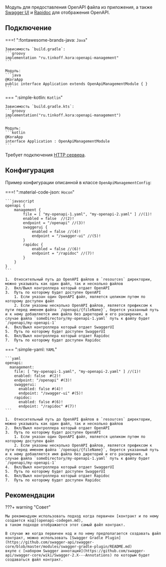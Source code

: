Модуль для предоставления OpenAPI файла из приложения, 
а также [Swagger UI](https://swagger.io/tools/swagger-ui/) и [Rapidoc](https://rapidocweb.com/) для отображения OpenAPI.

## Подключение

===! ":fontawesome-brands-java: `Java`"

    Зависимость `build.gradle`:
    ```groovy
    implementation "ru.tinkoff.kora:openapi-management"
    ```

    Модуль:
    ```java
    @KoraApp
    public interface Application extends OpenApiManagementModule { }
    ```

=== ":simple-kotlin: `Kotlin`"

    Зависимость `build.gradle.kts`:
    ```groovy
    implementation("ru.tinkoff.kora:openapi-management")
    ```

    Модуль:
    ```kotlin
    @KoraApp
    interface Application : OpenApiManagementModule
    ```

Требует подключения [HTTP сервера](http-server.md).

## Конфигурация

Пример конфигурации описанной в классе `OpenApiManagementConfig`:

===! ":material-code-json: `Hocon`"

    ```javascript
    openapi {
        management {
            file = [ "my-openapi-1.yaml", "my-openapi-2.yaml" ] //(1)!
            enabled = false  //(2)!
            endpoint = "/openapi" //(3)!
            swaggerui {
                enabled = false //(4)!
                endpoint = "/swagger-ui" //(5)!
            }
            rapidoc {
                enabled = false //(6)!
                endpoint = "/rapidoc" //(7)!
            }
        }
    }
    ```

    1.  Относительный путь до OpenAPI файлов в `resources` директории, можно указывать как один файл, так и несколько файлов
    2.  Вкл/Выкл контроллера который отдает OpenAPI 
    3.  Путь по которому будет доступен OpenAPI
        1. Если указан один OpenAPI файл, является целиком путем по которому доступен файл
        2. Если указаны несколько OpenAPI файлов, является префиксом к пути перед именем файла `/openapi/{fileName}`, берется указанный путь и к нему добавляется имя файла без диреторий и его расширения, в случае файла `someDirectory/my-openapi-1.yaml` путь к файлу будет `/openapi/my-openapi-1`
    4.  Вкл/Выкл контроллера который отдает SwaggerUI
    5.  Путь по которому будет доступен SwaggerUI
    6.  Вкл/Выкл контроллера который отдает Rapidoc
    7.  Путь по которому будет доступен Rapidoc

=== ":simple-yaml: `YAML`"

    ```yaml
    openapi:
      management:
        file: [ "my-openapi-1.yaml", "my-openapi-2.yaml" ] //(1)!
        enabled: false  #(2)!
        endpoint: "/openapi" #(3)!
        swaggerui:
          enabled: false #(4)!
          endpoint: "/swagger-ui" #(5)!
        rapidoc:
          enabled: false #(6)!
          endpoint: "/rapidoc" #(7)!
    ```

    1.  Относительный путь до OpenAPI файлов в `resources` директории, можно указывать как один файл, так и несколько файлов
    2.  Вкл/Выкл контроллера который отдает OpenAPI 
    3.  Путь по которому будет доступен OpenAPI
        1. Если указан один OpenAPI файл, является целиком путем по которому доступен файл
        2. Если указаны несколько OpenAPI файлов, является префиксом к пути перед именем файла `/openapi/{fileName}`, берется указанный путь и к нему добавляется имя файла без диреторий и его расширения, в случае файла `someDirectory/my-openapi-1.yaml` путь к файлу будет `/openapi/my-openapi-1`
    4.  Вкл/Выкл контроллера который отдает SwaggerUI
    5.  Путь по которому будет доступен SwaggerUI
    6.  Вкл/Выкл контроллера который отдает Rapidoc
    7.  Путь по которому будет доступен Rapidoc

## Рекомендации

???+ warning "Совет"

    Мы рекомендуем использовать подход когда первичен [контракт и по нему создается код](openapi-codegen.md), 
    в таком подходе отображается этот самый файл контракт.

    В случае же когда первичен код и по нему предполагается создавать файл контракт, можно использовать [Swagger Gradle Plugin](https://github.com/swagger-api/swagger-core/blob/master/modules/swagger-gradle-plugin/README.md)
    вкупе с [набором Swagger аннотаций](https://github.com/swagger-api/swagger-core/wiki/Swagger-2.X---Annotations) по которым будет создаваться файл контракт.
